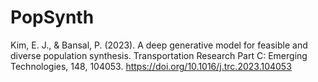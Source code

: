 # PopSynth
Kim, E. J., &amp; Bansal, P. (2023). A deep generative model for feasible and diverse population synthesis. Transportation Research Part C: Emerging Technologies, 148, 104053. https://doi.org/10.1016/j.trc.2023.104053
